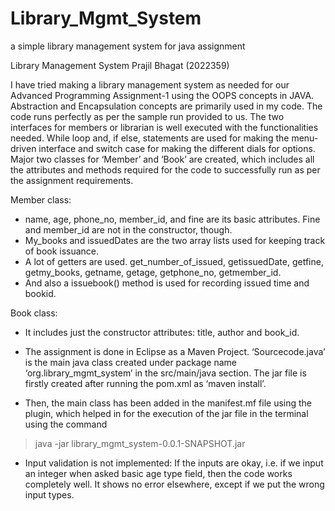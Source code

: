 # Library_Mgmt_System
a simple library management system for java assignment


Library Management System
Prajil Bhagat (2022359)
  

I have tried making a library management system as needed for our Advanced Programming Assignment-1 using the OOPS concepts in JAVA. 
Abstraction and Encapsulation concepts are primarily used in my code. 
The code runs perfectly as per the sample run provided to us.
The two interfaces for members or librarian is well executed with the functionalities needed. 
While loop and, if else, statements are used for making the menu-driven interface and switch case for making the different dials for options.
Major two classes for ‘Member’ and ‘Book’ are created, which includes all the attributes and methods required for the code to successfully run as per the assignment requirements.

Member class:
* name, age, phone_no, member_id, and fine are its basic attributes. Fine and member_id are not in the constructor, though.
* My_books and issuedDates are the two array lists used for keeping track of book issuance.
* A lot of getters are used. 
get_number_of_issued, getissuedDate, getfine, getmy_books, getname, getage, getphone_no, getmember_id.
* And also a issuebook() method is used for recording issued time and bookid.

Book class: 
* It includes just the constructor attributes: title, author and book_id.


* The assignment is done in Eclipse as a Maven Project. ‘Sourcecode.java’ is the main java class created under package name ‘org.library_mgmt_system’ in the src/main/java section. The jar file is firstly created after running the pom.xml as ‘maven install’.


* Then, the main class has been added in the manifest.mf file using the plugin, which helped in for the execution of the jar file in the terminal using the command 
>java -jar library_mgmt_system-0.0.1-SNAPSHOT.jar


* Input validation is not implemented:  If the inputs are okay, i.e. if we input an integer when asked basic age type field, then the code works completely well. It shows no error elsewhere, except if we put the wrong input types.

